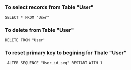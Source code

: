### To select records from Table "User"
`SELECT * FROM "User" `

### To delete from Table "User"
`DELETE FROM "User" `

### To reset primary key to begining for Tbale "User"
` ALTER SEQUENCE "User_id_seq" RESTART WITH 1`